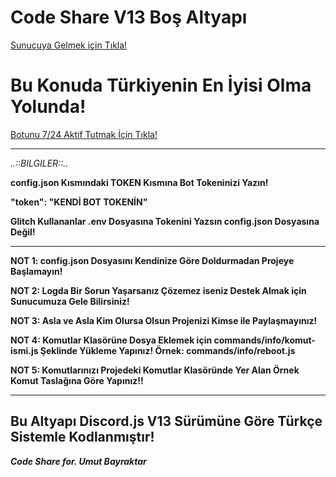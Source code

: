 <h1>Code Share V13 Boş Altyapı</h1>

<a href="https://discord.gg/Sf9XES6">
  Sunucuya Gelmek için Tıkla! </a>
  
  <h1></h1>

<h1>Bu Konuda Türkiyenin En İyisi Olma Yolunda!</h1>

  <a href="https://codeshare.xyz/uptime">Botunu 7/24 Aktif Tutmak İçin Tıkla!</a>
  
  ****
_..::BILGILER::.._

**config.json Kısmındaki TOKEN Kısmına Bot Tokeninizi Yazın!**

**"token": "KENDİ BOT TOKENİN"**

**Glitch Kullananlar .env Dosyasına Tokenini Yazsın config.json Dosyasına Değil!**

****

**NOT 1: config.json Dosyasını Kendinize Göre Doldurmadan Projeye Başlamayın!**

**NOT 2: Logda Bir Sorun Yaşarsanız Çözemez iseniz Destek Almak için Sunucumuza Gele Bilirsiniz!**

**NOT 3: Asla ve Asla Kim Olursa Olsun Projenizi Kimse ile Paylaşmayınız!**

**NOT 4: Komutlar Klasörüne Dosya Eklemek için commands/info/komut-ismi.js Şeklinde Yükleme Yapınız! Örnek: commands/info/reboot.js**

**NOT 5: Komutlarınızı Projedeki Komutlar Klasöründe Yer Alan Örnek Komut Taslağına Göre Yapınız!!**

****
## Bu Altyapı Discord.js V13 Sürümüne Göre Türkçe Sistemle Kodlanmıştır!

***Code Share for. Umut Bayraktar***
